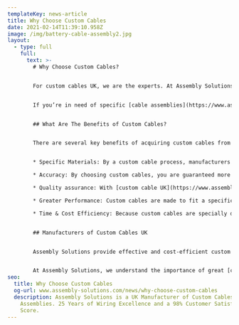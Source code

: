 ```yaml
---
templateKey: news-article
title: Why Choose Custom Cables
date: 2021-02-14T11:39:10.958Z
image: /img/battery-cable-assembly2.jpg
layout:
  - type: full
    full:
      text: >-
        # Why Choose Custom Cables?


        For custom cables UK, we are the experts. At Assembly Solutions we’re the specialists when it comes to manufacturing custom cables in the UK. There are many different choices when it comes to different custom cables and custom electrical manufacturing, all come with a variety of different benefits.


        If you’re in need of specific [cable assemblies](https://www.assembly-solutions.com/cable-assemblies), discover the benefits of choosing custom cables UK services and why they can help you achieve your aims and fulfil your project quotas more efficiently.


        ## What Are The Benefits of Custom Cables?


        There are several key benefits of acquiring custom cables from a trusted manufacturer, like Assembly Solutions, most of which are designed to save you time and money. Here are a few examples of why choosing custom cables can be a key component for your business; 


        * Specific Materials: By a custom cable process, manufacturers will only use the specific amount of materials required to suit the quantity ordered by the customer. With custom cables, you can choose specific features such as the insulations, shield and jacketing materials needed for each batch. These details can be incredibly important for certain industrial applications, particularly within the medical and defensive sectors.

        * Accuracy: By choosing custom cables, you are guaranteed more accurate products and designs that specifically suit your requirements for your project completely. This also ensures that wastage is minimised by ensuring that the correct cables are made without overproducing. This helps reduce the amount of used and waste materials in the long run.

        * Quality assurance: With [custom cable UK](https://www.assembly-solutions.com/cable-assembly) orders, each batch is quality and safety tested and is guaranteed to a particular combination of components will stand up to the elements. At Assembly Solutions, our custom cables go through rigorous testing to ensure functionality and suitability for the task.

        * Greater Performance: Custom cables are made to fit a specific design based on outlined specifications for an application or installation. Depending on the specific needs of the customer, each custom cable can be manufactured to include added functions and features to better suit it’s proposed environment or final product.

        * Time & Cost Efficiency: Because custom cables are specially designed and manufactured to meet a specific application, there is no need for retrofitting. A custom cable is much easier to install and is designed to provide longevity and functionality that is not available from off-the-shelf cables. This custom process saves time and money by eliminating the need to adjust or retrofit cables, helping customers to finish their project much faster and easier.


        ## Manufacturers of Custom Cables UK


        Assembly Solutions provide effective and cost-efficient custom cables, UK assembly and manufacturing services that are ideal for a variety of industries and applications. Cable assemblies are typically used by Original Equipment Manufacturers (OEMs) to make installation quicker and easier when mass producing items or products. Although standard cables can work, oftentimes custom made cables provide the reliability and functionality that are often needed for specific industry applications.


        At Assembly Solutions, we understand the importance of great [custom cable assembly](https://www.assembly-solutions.com/cable-assembly) and manufacturing. Our experts are specially trained to ensure that each custom cable UK product meets a high standard of quality and safety. Every batch of custom cables has been tested in a variety of different environments and applications to ensure satisfaction every time.
seo:
  title: Why Choose Custom Cables
  og-url: www.assembly-solutions.com/news/why-choose-custom-cables
  description: Assembly Solutions is a UK Manufacturer of Custom Cables and Cable
    Assemblies. 25 Years of Wiring Excellence and a 98% Customer Satisfaction
    Score.
---
```

